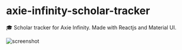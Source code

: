 # axie-infinity-scholar-tracker
🎓 Scholar tracker for Axie Infinity. Made with Reactjs and Material UI.

![screenshot](https://github.com/vlipatdev/axie-infinity-scholar-tracker/blob/master/src/assets/images/screenshot.png)
